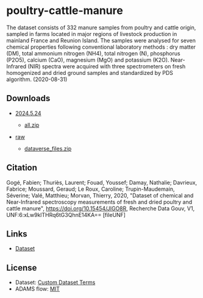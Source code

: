 # poultry-cattle-manure
The dataset consists of 332 manure samples from poultry and cattle origin, sampled in farms located in major 
regions of livestock production in mainland France and Reunion Island. The samples were analysed for seven 
chemical properties following conventional laboratory methods : dry matter (DM), total ammonium nitrogen (NH4), 
total nitrogen (N), phosphorus (P2O5), calcium (CaO), magnesium (MgO) and potassium (K2O). Near-Infrared (NIR) 
spectra were acquired with three spectrometers on fresh homogenized and dried ground samples and standardized 
by PDS algorithm. (2020-08-31) 


## Downloads

* [2024.5.24](https://github.com/spectral-datasets/poultry-cattle-manure/releases/tag/v2024.5.24)

  * [all.zip](https://github.com/spectral-datasets/poultry-cattle-manure/releases/download/v2024.5.24/all.zip)
 
* [raw](https://github.com/spectral-datasets/poultry-cattle-manure/releases/tag/raw)

  * [dataverse_files.zip](https://github.com/spectral-datasets/poultry-cattle-manure/releases/download/raw/dataverse_files.zip) 


## Citation

Gogé, Fabien; Thuriès, Laurent; Fouad, Youssef; Damay, Nathalie; Davrieux, Fabrice; Moussard, Geraud; Le Roux, Caroline; Trupin-Maudemain, Séverine; Valé, Matthieu; Morvan, Thierry, 2020, "Dataset of chemical and Near-Infrared spectroscopy measurements of fresh and dried poultry and cattle manure", https://doi.org/10.15454/JIGO8R, Recherche Data Gouv, V1, UNF:6:xLw9klTHRq6tG3QhnE14KA== [fileUNF] 


## Links

* [Dataset](https://data.inrae.fr/dataset.xhtml?persistentId=doi:10.15454/JIGO8R)


## License

* Dataset: [Custom Dataset Terms](https://entrepot.recherche.data.gouv.fr/dataset.xhtml?persistentId=doi:10.15454/JIGO8R&version=1.2&selectTab=termsTab)
* ADAMS flow: [MIT](https://opensource.org/licenses/MIT)
